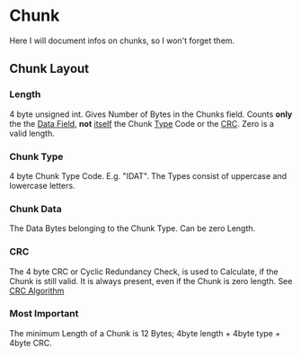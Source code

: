 # Chunk

Here I will document infos on chunks, so I won't forget them.

## Chunk Layout

### Length

4 byte unsigned int. Gives Number of Bytes in the Chunks field.
Counts **only** the the [Data Field](#chunk-data), **not** [itself](#length)
the Chunk [Type](#chunk-type) Code or the [CRC](#crc). Zero is a valid length.

### Chunk Type

4 byte Chunk Type Code. E.g. "IDAT". The Types consist of uppercase and lowercase letters.

### Chunk Data

The Data Bytes belonging to the Chunk Type. Can be zero Length.

### CRC

The 4 byte CRC or Cyclic Redundancy Check, is used to Calculate, if the Chunk is still valid.
It is always present, even if the Chunk is zero length.
See [CRC Algorithm](http://www.libpng.org/pub/png/spec/1.2/PNG-Structure.html#CRC-algorithm)

### Most Important

The minimum Length of a Chunk is 12 Bytes; 4byte length + 4byte type + 4byte CRC.

